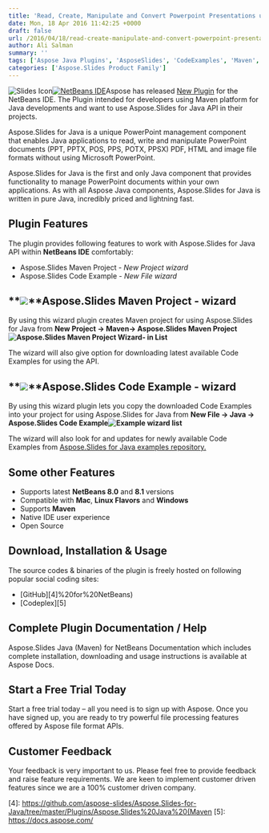 ```yaml
---
title: 'Read, Create, Manipulate and Convert Powerpoint Presentations using Aspose.Slides Java API Maven Plugin inside NetBeans IDE'
date: Mon, 18 Apr 2016 11:42:25 +0000
draft: false
url: /2016/04/18/read-create-manipulate-and-convert-powerpoint-presentations-using-aspose.slides-java-api-maven-plugin-inside-netbeans-ide/
author: Ali Salman
summary: ''
tags: ['Aspose Java Plugins', 'AsposeSlides', 'CodeExamples', 'Maven', 'MavenPlugin', 'NetBeans', 'PowerPoint']
categories: ['Aspose.Slides Product Family']
---
```


![](http://i.imgur.com/wn2x4N0.png "Slides Icon")[![][1]](https://docs.aspose.com/)Aspose has released [New Plugin][2] for the NetBeans IDE. The Plugin intended for developers using Maven platform for Java developments and want to use Aspose.Slides for Java API in their projects.

Aspose.Slides for Java is a unique PowerPoint management component that enables Java applications to read, write and manipulate PowerPoint documents (PPT, PPTX, POS, PPS, POTX, PPSX) PDF, HTML and image file formats without using Microsoft PowerPoint.

Aspose.Slides for Java is the first and only Java component that provides functionality to manage PowerPoint documents within your own applications. As with all Aspose Java components, Aspose.Slides for Java is written in pure Java, incredibly priced and lightning fast.

## **Plugin Features**

The plugin provides following features to work with Aspose.Slides for Java API within **NetBeans IDE** comfortably:

*   Aspose.Slides Maven Project - _New Project wizard_
*   Aspose.Slides Code Example - _New File wizard_

## **![](http://i.imgur.com/KWKGljg.png)**Aspose.Slides Maven Project - wizard

By using this wizard plugin creates Maven project for using Aspose.Slides for Java from **New Project -> Maven-> Aspose.Slides Maven Project![](http://i.imgur.com/WgqE1lT.png "Aspose.Slides Maven Project Wizard- in List")**

The wizard will also give option for downloading latest available Code Examples for using the API.

## **![](http://i.imgur.com/KWKGljg.png)**Aspose.Slides Code Example - wizard

By using this wizard plugin lets you copy the downloaded Code Examples into your project for using Aspose.Slides for Java from **New File -> Java -> Aspose.Slides Code Example![](http://i.imgur.com/IFie2Rq.png "Example wizard list")**

The wizard will also look for and updates for newly available Code Examples from [Aspose.Slides for Java examples repository.][3]

## Some other Features

*   Supports latest **NetBeans 8.0** and **8.1** versions
*   Compatible with **Mac**, **Linux Flavors** and **Windows**
*   Supports ****Maven****
*   Native IDE user experience
*   Open Source

## Download, Installation & Usage

The source codes & binaries of the plugin is freely hosted on following popular social coding sites:

*   [GitHub][4]%20for%20NetBeans)
*   [Codeplex][5]

## Complete Plugin Documentation / Help

Aspose.Slides Java (Maven) for NetBeans Documentation which includes complete installation, downloading and usage instructions is available at Aspose Docs.

## Start a Free Trial Today

Start a free trial today – all you need is to sign up with Aspose. Once you have signed up, you are ready to try powerful file processing features offered by Aspose file format APIs.

## Customer Feedback

Your feedback is very important to us. Please feel free to provide feedback and raise feature requirements. We are keen to implement customer driven features since we are a 100% customer driven company.




[1]: https://blog.aspose.com/wp-content/uploads/sites/2/2014/11/netbeans-logox801.png "NetBeans IDE"
[2]: https://docs.aspose.com/
[3]: https://github.com/asposeslides/Aspose_Slides_Java/tree/master/Examples
[4]: https://github.com/aspose-slides/Aspose.Slides-for-Java/tree/master/Plugins/Aspose.Slides%20Java%20(Maven
[5]: https://docs.aspose.com/





